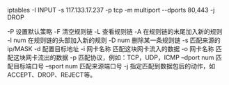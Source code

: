 iptables -I INPUT -s 117.133.17.237 -p tcp -m multiport --dports 80,443 -j DROP

-P	设置默认策略
-F	清空规则链
-L	查看规则链
-A	在规则链的末尾加入新的规则
-I num	在规则链的头部加入新的规则
-D num	删除某一条规则链
-s	匹配来源的ip/MASK
-d	配置目标地址
-i 网卡名称	匹配这块网卡流入的数据
-o 网卡名称	匹配这块网卡流出的数据
-p	匹配协议，例如：TCP，UDP，ICMP
–dport num	匹配目标端口号
–sport num	匹配来源端口号
-j	指定匹配到数据包后的动作，如 ACCEPT、DROP、REJECT等。


